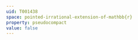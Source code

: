 ```yaml
---
uid: T001438
space: pointed-irrational-extension-of-mathbb{r}
property: pseudocompact
value: false
---
```

